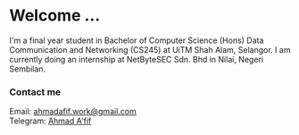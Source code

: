 # Welcome ...

I'm a final year student in Bachelor of Computer Science (Hons) Data Communication and Networking (CS245) at UiTM Shah Alam, Selangor. I am currently doing an internship at NetByteSEC Sdn. Bhd in Nilai, Negeri Sembilan.

### Contact me

Email: [ahmadafif.work@gmail.com](mailto:ahmadafif.work@gmail.com)  
Telegram: [Ahmad A'fif](https://t.me/cryst4lliz3)